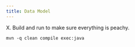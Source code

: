 ```yaml
---
title: Data Model
---
```



X. Build and run to make sure everything is peachy.
```commandline
mvn -q clean compile exec:java
```
